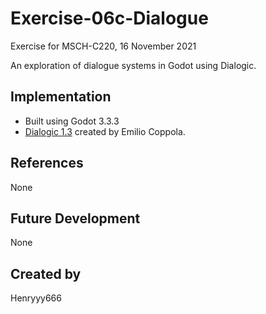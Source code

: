 # Exercise-06c-Dialogue

Exercise for MSCH-C220, 16 November 2021

An exploration of dialogue systems in Godot using Dialogic.

## Implementation

- Built using Godot 3.3.3
- [Dialogic 1.3](https://github.com/coppolaemilio/dialogic) created by Emilio Coppola.

## References

None

## Future Development

None

## Created by

Henryyy666

